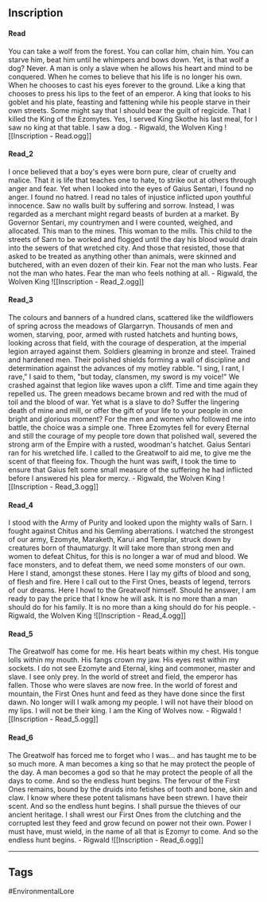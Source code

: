 ## Inscription
#### Read
You can take a wolf from the forest. You can collar him, chain him. You can starve him, beat him until he whimpers and bows down. Yet, is that wolf a dog? Never. A man is only a slave when he allows his heart and mind to be conquered. When he comes to believe that his life is no longer his own. When he chooses to cast his eyes forever to the ground. Like a king that chooses to press his lips to the feet of an emperor. A king that looks to his goblet and his plate, feasting and fattening while his people starve in their own streets. Some might say that I should bear the guilt of regicide. That I killed the King of the Ezomytes. Yes, I served King Skothe his last meal, for I saw no king at that table. I saw a dog. - Rigwald, the Wolven King
![[Inscription - Read.ogg]]

#### Read_2
I once believed that a boy's eyes were born pure, clear of cruelty and malice. That it is life that teaches one to hate, to strike out at others through anger and fear. Yet when I looked into the eyes of Gaius Sentari, I found no anger. I found no hatred. I read no tales of injustice inflicted upon youthful innocence. Saw no walls built by suffering and sorrow. Instead, I was regarded as a merchant might regard beasts of burden at a market. By Governor Sentari, my countrymen and I were counted, weighed, and allocated. This man to the mines. This woman to the mills. This child to the streets of Sarn to be worked and flogged until the day his blood would drain into the sewers of that wretched city. And those that resisted, those that asked to be treated as anything other than animals, were skinned and butchered, with an even dozen of their kin. Fear not the man who lusts. Fear not the man who hates. Fear the man who feels nothing at all. - Rigwald, the Wolven King
![[Inscription - Read_2.ogg]]

#### Read_3
The colours and banners of a hundred clans, scattered like the wildflowers of spring across the meadows of Glargarryn. Thousands of men and women, starving, poor, armed with rusted hatchets and hunting bows, looking across that field, with the courage of desperation, at the imperial legion arrayed against them. Soldiers gleaming in bronze and steel. Trained and hardened men. Their polished shields forming a wall of discipline and determination against the advances of my motley rabble. "I sing, I rant, I rave," I said to them, "but today, clansmen, my sword is my voice!" We crashed against that legion like waves upon a cliff. Time and time again they repelled us. The green meadows became brown and red with the mud of toil and the blood of war. Yet what is a slave to do? Suffer the lingering death of mine and mill, or offer the gift of your life to your people in one bright and glorious moment? For the men and women who followed me into battle, the choice was a simple one. Three Ezomytes fell for every Eternal and still the courage of my people tore down that polished wall, severed the strong arm of the Empire with a rusted, woodman's hatchet. Gaius Sentari ran for his wretched life. I called to the Greatwolf to aid me, to give me the scent of that fleeing fox. Though the hunt was swift, I took the time to ensure that Gaius felt some small measure of the suffering he had inflicted before I answered his plea for mercy. - Rigwald, the Wolven King
![[Inscription - Read_3.ogg]]

#### Read_4
I stood with the Army of Purity and looked upon the mighty walls of Sarn. I fought against Chitus and his Gemling aberrations. I watched the strongest of our army, Ezomyte, Maraketh, Karui and Templar, struck down by creatures born of thaumaturgy. It will take more than strong men and women to defeat Chitus, for this is no longer a war of mud and blood. We face monsters, and to defeat them, we need some monsters of our own. Here I stand, amongst these stones. Here I lay my gifts of blood and song, of flesh and fire. Here I call out to the First Ones, beasts of legend, terrors of our dreams. Here I howl to the Greatwolf himself. Should he answer, I am ready to pay the price that I know he will ask. It is no more than a man should do for his family. It is no more than a king should do for his people. - Rigwald, the Wolven King
![[Inscription - Read_4.ogg]]

#### Read_5
The Greatwolf has come for me. His heart beats within my chest. His tongue lolls within my mouth. His fangs crown my jaw. His eyes rest within my sockets. I do not see Ezomyte and Eternal, king and commoner, master and slave. I see only prey. In the world of street and field, the emperor has fallen. Those who were slaves are now free. In the world of forest and mountain, the First Ones hunt and feed as they have done since the first dawn. No longer will I walk among my people. I will not have their blood on my lips. I will not be their king. I am the King of Wolves now. - Rigwald
![[Inscription - Read_5.ogg]]

#### Read_6
The Greatwolf has forced me to forget who I was... and has taught me to be so much more. A man becomes a king so that he may protect the people of the day. A man becomes a god so that he may protect the people of all the days to come. And so the endless hunt begins. The fervour of the First Ones remains, bound by the druids into fetishes of tooth and bone, skin and claw. I know where these potent talismans have been strewn. I have their scent. And so the endless hunt begins. I shall pursue the thieves of our ancient heritage. I shall wrest our First Ones from the clutching and the corrupted lest they feed and grow fecund on power not their own. Power I must have, must wield, in the name of all that is Ezomyr to come. And so the endless hunt begins. - Rigwald
![[Inscription - Read_6.ogg]]

---
## Tags
#EnvironmentalLore